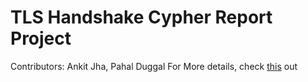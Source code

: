 # TLS Handshake Cypher Report Project
Contributors: Ankit Jha, Pahal Duggal
For More details, check [this](https://www.notion.so/ankit-jha/TLSCipher-83031336105742c2890af099183542f7) out

